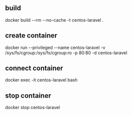 ## build
docker build --rm --no-cache -t centos-laravel .

## create container
docker run --privileged --name centos-laravel -v /sys/fs/cgroup:/sys/fs/cgroup:ro -p 80:80 -d centos-laravel

## connect container
docker exec -it centos-laravel bash

## stop container
docker stop centos-laravel
